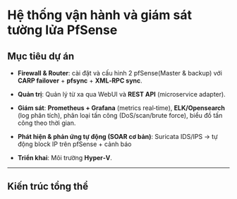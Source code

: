 # Hệ thống vận hành và giám sát tường lửa PfSense
## Mục tiêu dự án
- **Firewall & Router**: cài đặt và cấu hình 2 pfSense(Master & backup) với **CARP failover** + **pfsync** + **XML‑RPC sync**.

-   **Quản trị**: Quản lý từ xa qua WebUI và **REST API** (microservice adapter).

-   **Giám sát**: **Prometheus + Grafana** (metrics real‑time), **ELK/Opensearch** (log phân tích), phân loại tấn công (DoS/scan/brute force), biểu đồ tấn công theo thời gian.

-   **Phát hiện & phản ứng tự động (SOAR cơ bản)**: Suricata IDS/IPS → tự động block IP trên pfSense + cảnh báo

-   **Triển khai**: Môi trường **Hyper‑V**.
------------------------------------------------------------------------

## Kiến trúc tổng thể
